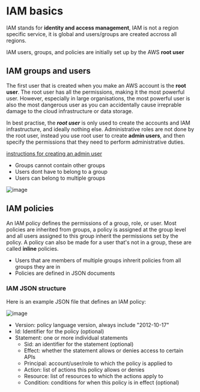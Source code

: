 
# **IAM basics**
IAM stands for **identity and access management**, IAM is not a region specific service, it is global and users/groups are created accross all regions.

IAM users, groups, and policies are initially set up by the AWS **root user**


## IAM groups and users

The first user that is created when you make an AWS account is the **root user**.
The root user has all the permissions, making it the most powerful user. However, especially in large organisations, the most powerful user is also the most dangerous user as you can accidentally cause irreprable damage to the cloud infrastructure or data storage. 

In best practise, the ***root user*** is only used to create the accounts and IAM infrastructure, and ideally nothing else. Administrative roles are not done by the root user, instead you use root user to create **admin users**, and then specify the permissions that they need to perform administrative duties.

[instructions for creating an admin user](https://github.com/maikszusevics/Cloud/blob/main/IAM/Creating_IAM_user/README.md)


- Groups cannot contain other groups
- Users dont have to belong to a group 
- Users can belong to multiple groups

![image](https://user-images.githubusercontent.com/110176257/193119594-a268646a-70d6-4a47-85f6-2075910b5370.png)


## IAM policies
An IAM policy defines the permissions of a group, role, or user. 
Most policies are inherited from groups, a policy is assigned at the group level and all users assigned to this group inherit the permissions set by the policy. A policy can also be made for a user that's not in a group, these are called **inline** policies. 
- Users that are members of multiple groups inhrerit policies from all groups they are in
- Policies are defined in JSON documents

### IAM JSON structure
Here is an example JSON file that defines an IAM policy:

![image](https://user-images.githubusercontent.com/110176257/193251215-40cb311b-910d-4557-8bf7-c9080ebbb690.png)


- Version: policy language version, always include "2012-10-17"
- Id: Identifier for the policy (optional)
- Statement: one or more individual statements 
  - Sid: an identifier for the statement (optional)
  - Effect: whether the statement allows or denies access to certain APIs 
  - Principal: account/user/role to which the policy is applied to 
  - Action: list of actions this policy allows or denies
  - Resource: list of resources to which the actions apply to 
  - Condition: conditions for when this policy is in effect (optional)
  
  

